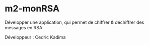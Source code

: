 # m2-monRSA
Développer une application, qui permet de chiffrer &amp; déchiffrer des messages en RSA

Développeur : Cedric Kadima
